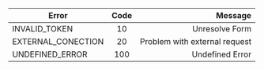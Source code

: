 Error | Code | Message
--- | :---: | ---:
INVALID_TOKEN | 10 | Unresolve Form
EXTERNAL_CONECTION | 20 | Problem with external request
UNDEFINED_ERROR | 100 | Undefined Error

